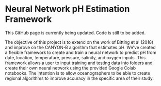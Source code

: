 # Neural Network pH Estimation Framework

This GitHub page is currently being updated. Code is still to be added.

The objective of this project is to extend on the work of Bitting et al (2018) and improve on the CANYON-B algorithm that estimates pH. We've created a flexible framework to create and train a neural network to predict pH from date, location, temperature, pressure, salinity, and oxygen inputs. This framework allows a user to input training and testing data into folders and create their own neural network using the provided Google Colab notebooks. The intention is to allow oceanographers to be able to create regional algorithms to improve accuracy in the specific area of their study.
